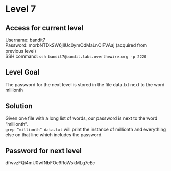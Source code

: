 # Level 7

## Access for current level
Username: bandit7<br>
Password: morbNTDkSW6jIlUc0ymOdMaLnOlFVAaj (acquired from previous level)<br>
SSH command: `ssh bandit7@bandit.labs.overthewire.org -p 2220`<br>

## Level Goal
The password for the next level is stored in the file data.txt next to the word millionth

## Solution
Given one file with a long list of words, our password is next to the word “millionth”.<br>
`grep “millionth” data.txt` will print the instance of millionth and everything else on that line which includes the password.

## Password for next level
dfwvzFQi4mU0wfNbFOe9RoWskMLg7eEc